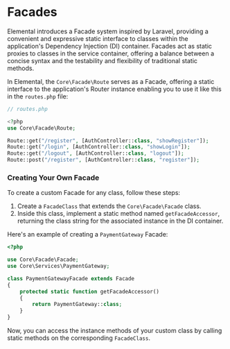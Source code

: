 # Facades

Elemental introduces a Facade system inspired by Laravel, providing a convenient and expressive static interface to classes within the application's Dependency Injection (DI) container. Facades act as static proxies to classes in the service container, offering a balance between a concise syntax and the testability and flexibility of traditional static methods.

In Elemental, the `Core\Facade\Route` serves as a Facade, offering a static interface to the application's Router instance enabling you to use it like this in the `routes.php` file:

```php
// routes.php

<?php
use Core\Facade\Route;

Route::get("/register", [AuthController::class, "showRegister"]);
Route::get("/login", [AuthController::class, "showLogin"]);
Route::get("/logout", [AuthController::class, "logout"]);
Route::post("/register", [AuthController::class, "register"]);
```

### Creating Your Own Facade

To create a custom Facade for any class, follow these steps:

1. Create a `FacadeClass` that extends the `Core\Facade\Facade` class.
2. Inside this class, implement a static method named `getFacadeAccessor`, returning the class string for the associated instance in the DI container.

Here's an example of creating a `PaymentGateway` Facade:

```php
<?php

use Core\Facade\Facade;
use Core\Services\PaymentGateway;

class PaymentGatewayFacade extends Facade
{
    protected static function getFacadeAccessor()
    {
        return PaymentGateway::class;
    }
}
```

Now, you can access the instance methods of your custom class by calling static methods on the corresponding `FacadeClass`.
